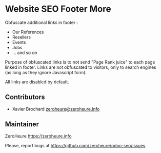 # Website SEO Footer More

Obfuscate additional links in footer :
 
- Our References
- Resellers
- Events
- Jobs
- ... and so on
 
Purpose of obfuscated links is to not send "Page Rank juice" to each page linked in footer. Links are not obfuscated to visitors, only to search engines (as long as they ignore Javascript form).

All links are disabled by default.

## Contributors

- Xavier Brochard zeroheure@zeroheure.info

## Maintainer


ZeroHeure
https://zeroheure.info

Please, report bugs at https://github.com/zeroheure/odoo-seo/issues


